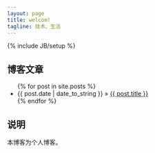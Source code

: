 ```yaml
---
layout: page
title: welcom!
tagline: 技术、生活
---
```

{% include JB/setup %}

## 博客文章

<ul class="posts">
  {% for post in site.posts %}
    <li><span>{{ post.date | date_to_string }}</span> &raquo; <a href="{{ BASE_PATH }}{{ post.url }}">{{ post.title }}</a></li>
  {% endfor %}
</ul>

## 说明

本博客为个人博客。


